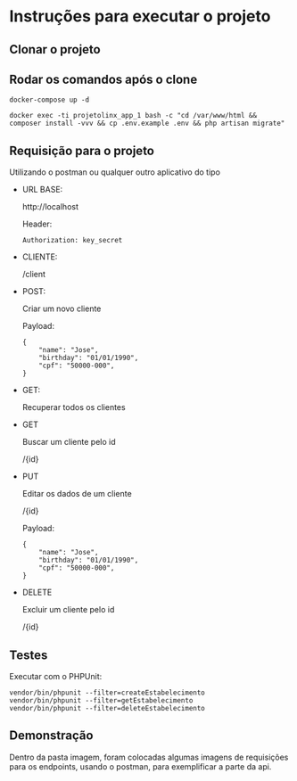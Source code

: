# Instruções para executar o projeto

## Clonar o projeto

## Rodar os comandos após o clone

```
docker-compose up -d
```
```
docker exec -ti projetolinx_app_1 bash -c "cd /var/www/html && composer install -vvv && cp .env.example .env && php artisan migrate"
```

## Requisição para o projeto

Utilizando o postman ou qualquer outro aplicativo do tipo

- URL BASE:

    http://localhost

    Header: 

    ```Authorization: key_secret```

- CLIENTE:

    /client

- POST:

    Criar um novo cliente

    Payload:

    ```
    {
        "name": "Jose",
        "birthday": "01/01/1990",
        "cpf": "50000-000",
    }
    ```
- GET:

    Recuperar todos os clientes

- GET

    Buscar um cliente pelo id

    /{id}

- PUT 

    Editar os dados de um cliente

    /{id}

    Payload:

    ```
    {
        "name": "Jose",
        "birthday": "01/01/1990",
        "cpf": "50000-000",
    }
    ```
- DELETE

    Excluir um cliente pelo id

    /{id}

## Testes

Executar com o PHPUnit:

```
vendor/bin/phpunit --filter=createEstabelecimento
vendor/bin/phpunit --filter=getEstabelecimento
vendor/bin/phpunit --filter=deleteEstabelecimento
```

## Demonstração

Dentro da pasta imagem, foram colocadas algumas imagens de requisições para os endpoints, usando o postman, para exemplificar a parte da api.